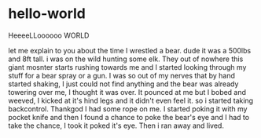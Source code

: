 # hello-world
<head>HeeeeLLoooooo WORLD</head>
<body>
  <p> let me explain to you about the time I wrestled a bear. dude it was a 500lbs and 8ft tall. i was on the wild hunting some elk. They out of nowhere this giant mosnter starts rushing towards me and I started looking through my stuff for a bear spray or a gun. I was so out of my nerves that by hand started shaking, I just could not find anything and the bear was already towering over me, I thought it was over. It pounced at me but I bobed and weeved, I kicked at it's hind legs and it didn't even feel it. so i started taking backcontrol. Thankgod I had some rope on me. I started poking it with my pocket knife and then I found a chance to poke the bear's eye and I had to take the chance, I took it poked it's eye. Then i ran away and lived.</p>
</body>
